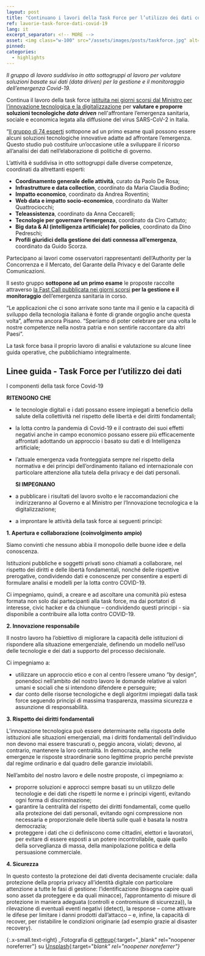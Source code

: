 ```yaml
---
layout: post
title: "Continuano i lavori della Task Force per l’utilizzo dei dati contro il Covid-19" 
ref: lavorie-task-force-dati-covid-19
lang: it
excerpt_separator: <!-- MORE -->
asset: <img class="w-100" src="/assets/images/posts/taskforce.jpg" alt="La task force al lavoro"/>
pinned: 
categories:
  - highlights
---
```


_Il gruppo di lavoro suddiviso in otto sottogruppi al lavoro per valutare soluzioni basate sui dati (data driven) per la gestione e il monitoraggio dell’emergenza Covid-19._

<!-- MORE -->

Continua il lavoro della task force [istituita nei giorni scorsi dal Ministro per l’innovazione tecnologica e la digitalizzazione](https://innovazione.gov.it/nasce-la-task-force-italiana-per-l-utilizzo-dei-dati-contro-l-emergenza-covid-19/) per **valutare e proporre soluzioni tecnologiche _data driven_** nell'affrontare l’emergenza sanitaria, sociale e economica legata alla diffusione del virus SARS-CoV-2 in Italia.

“[Il gruppo di 74 esperti](https://innovazione.gov.it/DM-task-force/) sottopone ad un primo esame quali possono essere alcuni soluzioni tecnologiche innovative adatte ad affrontare l’emergenza. Questo studio può costituire un’occasione utile a sviluppare il ricorso all’analisi dei dati nell’elaborazione di politiche di governo.  

L’attività è suddivisa in  otto sottogruppi dalle diverse competenze, coordinati da altrettanti esperti:

- **Coordinamento generale delle attività**, curato da Paolo De Rosa;
- **Infrastrutture e data collection**, coordinato da Maria Claudia Bodino;
- **Impatto economico**, coordinato da Andrea Roventini; 
- **Web data e impatto socio-economico**, coordinato da Walter Quattrociocchi;
- **Teleassistenza**, coordinato da Anna Ceccarelli;
- **Tecnologie per governare l’emergenza**, coordinato da Ciro Cattuto;
- **Big data & AI (intelligenza artificiale) for policies**, coordinato da Dino Pedreschi;
- **Profili giuridici della gestione dei dati connessa all’emergenza**, coordinato da Guido Scorza. 

Partecipano ai lavori come osservatori rappresentanti dell’Authority per la Concorrenza e il Mercato, del Garante della Privacy e del Garante delle Comunicazioni. 

Il sesto gruppo **sottopone ad un primo esame** le proposte raccolte attraverso  [la Fast Call pubblicata nei giorni scorsi](https://innovazione.gov.it/telemedicina-e-sistemi-di-monitoraggio-una-call-per-tecnologie-per-il-contrasto-alla-diffusione-del-covid-19/) **per la gestione e il monitoraggio** dell’emergenza sanitaria in corso. 

“Le applicazioni che ci sono arrivate sono tante ma il genio e la capacità di sviluppo della tecnologia italiana è fonte di grande orgoglio anche questa volta”, afferma ancora Pisano. “Speriamo di poter celebrare per una volta le nostre competenze nella nostra patria e non sentirle raccontare da altri Paesi”. 

La task force basa il proprio lavoro di analisi e valutazione su alcune linee guida operative, che pubblichiamo integralmente.

## Linee guida - Task Force per l’utilizzo dei dati

I componenti della task force Covid-19

**RITENGONO CHE**
   
- le tecnologie digitali e i dati possano essere impiegati a beneficio della salute della collettività nel rispetto delle libertà e dei diritti fondamentali;
- la lotta contro la pandemia di Covid-19 e il contrasto dei suoi effetti negativi anche in campo economico possano essere più efficacemente affrontati adottando  un approccio i basato su dati e di Intelligenza artificiale;
- l’attuale emergenza vada fronteggiata sempre nel rispetto della normativa e dei principi dell’ordinamento italiano ed internazionale con particolare attenzione alla tutela  della privacy e dei dati personali.

  **SI IMPEGNANO**

- a pubblicare i risultati del lavoro svolto e le raccomandazioni che indirizzeranno al Governo e al Ministro per l’Innovazione tecnologica e la digitalizzazione;
- a improntare le attività della task force ai seguenti principi:

**1. Apertura e collaborazione (coinvolgimento ampio)**

Siamo convinti che nessuno abbia il monopolio delle buone idee e della conoscenza. 

Istituzioni pubbliche e soggetti privati sono chiamati a collaborare, nel rispetto dei diritti e delle libertà fondamentali, nonché delle rispettive prerogative, condividendo dati e conoscenze per consentire a esperti di formulare analisi e modelli per la lotta contro COVID-19.

Ci impegniamo, quindi, a creare e ad ascoltare una comunità più estesa formata non solo dai partecipanti alla task force, ma dai portatori di interesse, civic hacker e da chiunque – condividendo questi principi - sia disponibile a contribuire alla lotta contro COVID-19. 

**2. Innovazione responsabile**

Il nostro lavoro ha l’obiettivo di migliorare la capacità delle istituzioni di rispondere alla situazione emergenziale, definendo un modello nell’uso delle tecnologie e dei dati a supporto del processo decisionale. 

Ci impegniamo a:

- utilizzare un approccio etico e con al centro l’essere umano “by design”, ponendoci nell’ambito del nostro lavoro le domande relative ai valori umani e sociali che si intendono difendere e perseguire;
- dar conto delle risorse tecnologiche e degli algoritmi impiegati dalla task force seguendo principi di massima trasparenza, massima sicurezza e assunzione di responsabilità.

**3. Rispetto dei diritti fondamentali**

L’innovazione tecnologica può essere determinante nella risposta delle istituzioni alle situazioni emergenziali, ma i diritti fondamentali dell’individuo non devono mai essere trascurati o, peggio ancora, violati; devono, al contrario, mantenere la loro centralità.  In democrazia, anche nelle emergenze le risposte straordinarie sono legittime proprio perché previste dal regime ordinario e dal quadro delle garanzie inviolabili.

Nell’ambito del nostro lavoro e delle nostre proposte, ci impegniamo a:

- proporre soluzioni e approcci sempre basati su un utilizzo delle tecnologie e dei dati che rispetti le norme e i principi vigenti, evitando ogni forma di discriminazione;
- garantire la centralità del rispetto dei diritti fondamentali, come quello alla protezione dei dati personali, evitando ogni compressione non necessaria e proporzionale delle libertà sulle quali è basata la nostra democrazia;
- proteggere i dati che ci definiscono come cittadini, elettori e lavoratori, per evitare di essere esposti a un potere incontrollabile, quale quello della sorveglianza di massa, della manipolazione politica e della persuasione commerciale.

**4. Sicurezza**

In questo contesto la protezione dei dati diventa decisamente cruciale: dalla protezione della propria privacy all’identità digitale con particolare attenzione a tutte le fasi di gestione: l’identificazione (bisogna capire quali sono asset da proteggere e da quali minacce), l’approntamento di misure di protezione in maniera adeguata (controlli e contromisure di sicurezza)), la rilevazione di eventuali eventi negativi (detect), la response – come attivare le difese per limitare i danni prodotti dall’attacco – e, infine, la capacità di recover, per ristabilire le condizioni originarie (ad esempio grazie al disaster recovery).


{:.x-small.text-right}
_Fotografia di [cetteup](https://unsplash.com/@cetteup?utm_source=unsplash&utm_medium=referral&utm_content=creditCopyText){:target="_blank" rel="noopener noreferrer"} su [Unsplash](https://unsplash.com/collections/387607/d-mark-agency?utm_source=unsplash&utm_medium=referral&utm_content=creditCopyText){:target="_blank" rel="noopener noreferrer"}_
